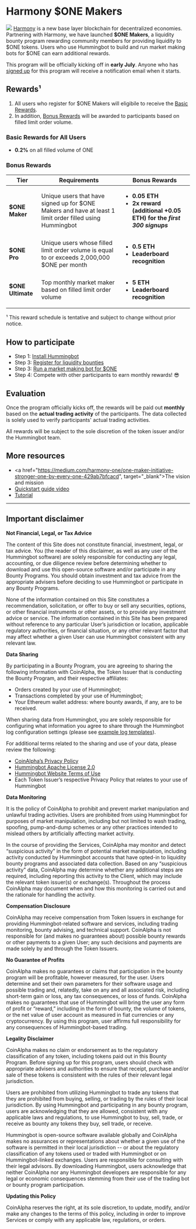 # Harmony $ONE Makers
![](https://cdn-images-1.medium.com/max/800/1*ZlrtjaSC6xqJGWfeh_kDmg.png)
<a href="https://harmony.one/" target="_blank">Harmony</a> is a new base layer blockchain for decentralized economies. Partnering with Harmony, we have launched **$ONE Makers**, a liquidity bounty program rewarding community members for providing liquidity to $ONE tokens. Users who use Hummingbot to build and run market making bots for $ONE can earn additional rewards.

This program will be officially kicking off in **early July**. Anyone who has [signed up](https://www.hummingbot.io/liquidity-bounties/harmony/) for this program will receive a notification email when it starts.

## Rewards¹

1. All users who register for $ONE Makers will eligibile to receive the [Basic Rewards](#basic-rewards-for-all-users).
2. In addition, [Bonus Rewards](#bonus-rewards) will be awarded to participants based on filled limit order volume.

### Basic Rewards for All Users

- **0.2%** on all filled volume of ONE

### Bonus Rewards

Tier | Requirements | Bonus Rewards
---|---|---
**$ONE Maker** | Unique users that have signed up for $ONE Makers and have at least 1 limit order filled using Hummingbot | <ul><li>**0.05 ETH**<li>**2x reward (additional +0.05 ETH) for the *first 300 signups***</ul>
**$ONE Pro** | Unique users whose filled limit order volume is equal to or exceeds 2,000,000 $ONE per month | <ul><li>**0.5 ETH**<li>**Leaderboard recognition**</ul> 
**$ONE Ultimate** | Top monthly market maker based on filled limit order volume | <ul><li>**5 ETH**<li>**Leaderboard recognition** 



¹ This reward schedule is tentative and subject to change without prior notice. 

## How to participate

- Step 1: [Install Hummingbot](/bounties/tutorial/install)
- Step 3: [Register for liquidity bounties](/bounties/tutorial/register)
- Step 3: [Run a market making bot for $ONE](/bounties/tutorial/bot)
- Step 4: Compete with other participants to earn monthly rewards! 😎 

## Evaluation

Once the program officially kicks off, the rewards will be paid out **monthly** based on the **actual trading activity** of the participants. The data collected is solely used to verify participants' actual trading activities. 

All rewards will be subject to the sole discretion of the token issuer and/or the Hummingbot team. 

## More resources

- <a href="https://medium.com/harmony-one/one-maker-initiative-stronger-one-by-every-one-429ab7bfcacd", target="_blank">The vision and mission</a> 
- <a href="https://www.youtube.com/watch?v=wySYAPbHRwQ&list=PLDwlNkL_4MMczSzZiomX5wFFuF40z-KLl&index=5&t=19s" target="_blank">Quickstart guide video</a>
- [Tutorial](/bounties/tutorial/tutorial)

---
## Important disclaimer

**Not Financial, Legal, or Tax Advice**

The content of this Site does not constitute financial, investment, legal, or tax advice. You (the reader of this disclaimer, as well as any user of the Hummingbot software) are solely responsible for conducting any legal, accounting, or due diligence review before determining whether to download and use this open-source software and/or participate in any Bounty Programs. You should obtain investment and tax advice from the appropriate advisers before deciding to use Hummingbot or participate in any Bounty Programs.

None of the information contained on this Site constitutes a recommendation, solicitation, or offer to buy or sell any securities, options, or other financial instruments or other assets, or to provide any investment advice or service. The information contained in this Site has been prepared without reference to any particular User’s jurisdiction or location, applicable regulatory authorities, or financial situation, or any other relevant factor that may affect whether a given User can use Hummingbot consistent with any relevant law.

**Data Sharing**

By participating in a Bounty Program, you are agreeing to sharing the following information with CoinAlpha, the Token Issuer that is conducting the Bounty Program, and their respective affiliates:

- Orders created by your use of Hummingbot;
- Transactions completed by your use of Hummingbot;
- Your Ethereum wallet address: where bounty awards, if any, are to be received.

When sharing data from Hummingbot, you are solely responsible for configuring what information you agree to share through the Hummingbot log configuration settings (please see [example log templates](https://github.com/CoinAlpha/hummingbot/tree/master/hummingbot/templates/log_templates)).

For additional terms related to the sharing and use of your data, please review the following:

- [CoinAlpha’s Privacy Policy](https://www.iubenda.com/privacy-policy/29320743)
- [Hummingbot Apache License 2.0](https://github.com/CoinAlpha/hummingbot/blob/master/LICENSE)
- [Hummingbot Website Terms of Use](https://www.hummingbot.io/terms.pdf)
- Each Token Issuer’s respective Privacy Policy that relates to your use of Hummingbot

**Data Monitoring**

It is the policy of CoinAlpha to prohibit and prevent market manipulation and unlawful trading activities. Users are prohibited from using Hummingbot for purposes of market manipulation, including but not limited to wash trading, spoofing, pump-and-dump schemes or any other practices intended to mislead others by artificially affecting market activity.

In the course of providing the Services, CoinAlpha may monitor and detect “suspicious activity” in the form of potential market manipulation, including activity conducted by Hummingbot accounts that have opted-in to liquidity bounty programs and associated data collection. Based on any “suspicious activity" data, CoinAlpha may determine whether any additional steps are required, including reporting this activity to the Client, which may include the relevant token issuer(s) or exchange(s). Throughout the process CoinAlpha may document when and how this monitoring is carried out and the rationale for handling the activity.

**Compensation Disclosure**

CoinAlpha may receive compensation from Token Issuers in exchange for providing Hummingbot-related software and services, including trading monitoring, bounty advising, and technical support. CoinAlpha is not responsible for (and makes no guarantees about) possible bounty rewards or other payments to a given User; any such decisions and payments are made solely by and through the Token Issuers.

**No Guarantee of Profits**

CoinAlpha makes no guarantees or claims that participation in the bounty program will be profitable, however measured, for the user. Users determine and set their own parameters for their software usage and possible trading and, relatedly, take on any and all associated risk, including short-term gain or loss, any tax consequences, or loss of funds. CoinAlpha makes no guarantees that use of Hummingbot will bring the user any form of profit or “reward,” including in the form of bounty, the volume of tokens, or the net value of user account as measured in fiat currencies or any cryptocurrency. By using this program, user affirms full responsibility for any consequences of Hummingbot-based trading.

**Legality Disclaimer**

CoinAlpha makes no claim or endorsement as to the regulatory classification of any token, including tokens paid out in this Bounty Program. Before signing up for this program, users should check with appropriate advisers and authorities to ensure that receipt, purchase and/or sale of these tokens is consistent with the rules of their relevant legal jurisdiction.

Users are prohibited from utilizing Hummingbot to trade any tokens that they are prohibited from buying, selling, or trading by the rules of their local jurisdiction. By using Hummingbot and participating in any bounty program, users are acknowledging that they are allowed, consistent with any applicable laws and regulations, to use Hummingbot to buy, sell, trade, or receive as bounty any tokens they buy, sell trade, or receive.

Hummingbot is open-source software available globally and CoinAlpha makes no assurances or representations about whether a given use of the software is permitted in their local jurisdiction -- or about the regulatory classification of any tokens used or traded with Hummingbot or on Hummingbot-linked exchanges. Users are responsible for consulting with their legal advisors. By downloading Hummingbot, users acknowledge that neither CoinAlpha nor any Hummingbot developers are responsible for any legal or economic consequences stemming from their use of the trading bot or bounty program participation.

**Updating this Policy**

CoinAlpha reserves the right, at its sole discretion, to update, modify, and/or make any changes to the terms of this policy, including in order to improve Services or comply with any applicable law, regulations, or orders.